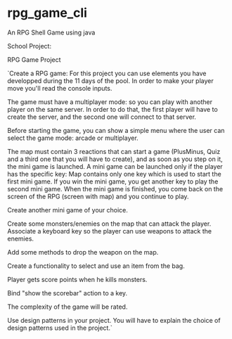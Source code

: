 # rpg_game_cli
An RPG Shell Game using java

School Project:

RPG Game Project

`Create a RPG game: For this project you can use elements you have developped during the 11 days of the pool. In order to make your player move you'll read the console inputs.

The game must have a multiplayer mode: so you can play with another player on the same server. In order to do that, the first player will have to create the server, and the second one will connect to that server.

Before starting the game, you can show a simple menu where the user can select the game mode: arcade or multiplayer.

The map must contain 3 reactions that can start a game (PlusMinus, Quiz and a third one that you will have to create), and as soon as you step on it, the mini game is launched. A mini game can be launched only if the player has the specific key:
Map contains only one key which is used to start the first mini game.
If you win the mini game, you get another key to play the second mini game. When the mini game is finished, you come back on the screen of the RPG (screen with map) and you continue to play.

Create another mini game of your choice.

Create some monsters/enemies on the map that can attack the player. Associate a keyboard key so the player can use weapons to attack the enemies.

Add some methods to drop the weapon on the map.

Create a functionality to select and use an item from the bag.

Player gets score points when he kills monsters.

Bind "show the scorebar" action to a key.

The complexity of the game will be rated.

Use design patterns in your project. You will have to explain the choice of design patterns used in the project.`
